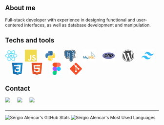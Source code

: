 <h2 align="left">About me</h2>
<p align="left">Full-stack developer with experience in designing functional and user-centered interfaces, as well as database development and manipulation.</p>

###

<h2 align="left">Techs and tools</h2>
<div align="left">
	<img alt="React" title="React" height="40" src="https://raw.githubusercontent.com/devicons/devicon/master/icons/react/react-original.svg" />
	<img width="16" />
	<img alt="JavaScript" title="JavaScript" height="40"  src="https://raw.githubusercontent.com/devicons/devicon/master/icons/javascript/javascript-plain.svg"/ >
	<img width="16" />
	<img alt="Python" title="Python" height="40"  src="https://raw.githubusercontent.com/devicons/devicon/refs/heads/master/icons/python/python-original.svg"/ >
	<img width="16" />
	<img alt="PostgreSQL" title="PostgreSQL" height="40"  src="https://raw.githubusercontent.com/devicons/devicon/refs/heads/master/icons/postgresql/postgresql-original.svg"/ >
	<img width="16" />
	<img alt="MySQL" title="MySQL" height="40"  src="https://raw.githubusercontent.com/devicons/devicon/refs/heads/master/icons/mysql/mysql-original-wordmark.svg"/ >
	<img width="16" />
	<img alt="PHP" title="PHP" height="40" src="https://raw.githubusercontent.com/devicons/devicon/master/icons/php/php-original.svg" />
	<img width="16" />
	<img alt="wordpress" title="WordPress" height="40" src="https://raw.githubusercontent.com/devicons/devicon/refs/heads/master/icons/wordpress/wordpress-plain.svg" />
	<img width="16" />
	<img alt="Tailwind" title="Tailwind" height="40" src="https://raw.githubusercontent.com/devicons/devicon/master/icons/tailwindcss/tailwindcss-original.svg" />
	<img width="16" />
	<img alt="CSS" title="CSS" height="40" src="https://raw.githubusercontent.com/devicons/devicon/master/icons/css3/css3-original.svg" />
	<img width="16" />
	<img alt="HTML" title="HTML" height="40" src="https://raw.githubusercontent.com/devicons/devicon/master/icons/html5/html5-original.svg" />
	<img width="16" />
	<img alt="Figma" title="Figma" height="40" src="https://raw.githubusercontent.com/devicons/devicon/master/icons/figma/figma-original.svg" />
	<img width="16" />
	<img alt="Git" title="Git" height="40" src="https://raw.githubusercontent.com/devicons/devicon/master/icons/git/git-original.svg" />
</div>

###

<h2 align="left">Contact</h2>
<div align="left">
	<a href="https://wa.me/5531994396187" title="WhatsApp" target="_blank"><img src="https://raw.githubusercontent.com/maurodesouza/profile-readme-generator/master/src/assets/icons/social/whatsapp/default.svg" height="40" /></a>
	<img width="16" />
	<a href="mailto:sergiofalencar@gmail.com" title="Email" target="_blank"><img src="https://raw.githubusercontent.com/maurodesouza/profile-readme-generator/master/src/assets/icons/social/gmail/default.svg" height="40" /></a>
	<img width="16" />
	<a href="https://www.linkedin.com/in/sergio-alencar" title="LinkedIn" target="_blank"><img src="https://raw.githubusercontent.com/maurodesouza/profile-readme-generator/master/src/assets/icons/social/linkedin/default.svg" height="40" /></a>
</div>

###

---

<div align="left">
	<img align="top"  src="https://github-readme-stats.vercel.app/api?username=sergio-alencar&theme=transparent&include_all_commits=true&count_private=true&hide_border=true" alt="Sérgio Alencar's GitHub Stats" />
	<img align="top" src="https://github-readme-stats.vercel.app/api/top-langs/?username=sergio-alencar&theme=transparent&include_all_commits=true&count_private=true&hide_border=true&layout=donut" alt="Sérgio Alencar's Most Used Languages" />
</div>
